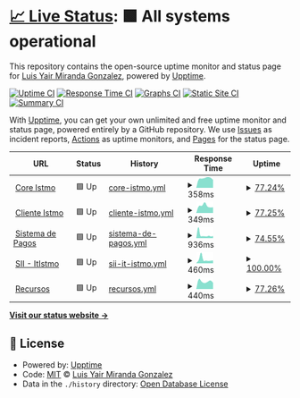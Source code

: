 # [📈 Live Status](https://ymiranda-web.github.io/istmo-status): <!--live status--> **🟩 All systems operational**

This repository contains the open-source uptime monitor and status page for [Luis Yair Miranda Gonzalez](http://yairmiranda.com), powered by [Upptime](https://github.com/upptime/upptime).

[![Uptime CI](https://github.com/ymiranda-web/istmo-status/workflows/Uptime%20CI/badge.svg)](https://github.com/ymiranda-web/istmo-status/actions?query=workflow%3A%22Uptime+CI%22)
[![Response Time CI](https://github.com/ymiranda-web/istmo-status/workflows/Response%20Time%20CI/badge.svg)](https://github.com/ymiranda-web/istmo-status/actions?query=workflow%3A%22Response+Time+CI%22)
[![Graphs CI](https://github.com/ymiranda-web/istmo-status/workflows/Graphs%20CI/badge.svg)](https://github.com/ymiranda-web/istmo-status/actions?query=workflow%3A%22Graphs+CI%22)
[![Static Site CI](https://github.com/ymiranda-web/istmo-status/workflows/Static%20Site%20CI/badge.svg)](https://github.com/ymiranda-web/istmo-status/actions?query=workflow%3A%22Static+Site+CI%22)
[![Summary CI](https://github.com/ymiranda-web/istmo-status/workflows/Summary%20CI/badge.svg)](https://github.com/ymiranda-web/istmo-status/actions?query=workflow%3A%22Summary+CI%22)

With [Upptime](https://upptime.js.org), you can get your own unlimited and free uptime monitor and status page, powered entirely by a GitHub repository. We use [Issues](https://github.com/ymiranda-web/istmo-status/issues) as incident reports, [Actions](https://github.com/ymiranda-web/istmo-status/actions) as uptime monitors, and [Pages](https://ymiranda-web.github.io/istmo-status) for the status page.

<!--start: status pages-->
<!-- This summary is generated by Upptime (https://github.com/upptime/upptime) -->
<!-- Do not edit this manually, your changes will be overwritten -->
<!-- prettier-ignore -->
| URL | Status | History | Response Time | Uptime |
| --- | ------ | ------- | ------------- | ------ |
| <img alt="" src="https://icons.duckduckgo.com/ip3/wolf.istmo.tecnm.mx.ico" height="13"> [Core Istmo](https://wolf.istmo.tecnm.mx) | 🟩 Up | [core-istmo.yml](https://github.com/ymiranda-web/istmo-status/commits/HEAD/history/core-istmo.yml) | <details><summary><img alt="Response time graph" src="./graphs/core-istmo/response-time-week.png" height="20"> 358ms</summary><br><a href="https://ymiranda-web.github.io/istmo-status/history/core-istmo"><img alt="Response time 351" src="https://img.shields.io/endpoint?url=https%3A%2F%2Fraw.githubusercontent.com%2Fymiranda-web%2Fistmo-status%2FHEAD%2Fapi%2Fcore-istmo%2Fresponse-time.json"></a><br><a href="https://ymiranda-web.github.io/istmo-status/history/core-istmo"><img alt="24-hour response time 246" src="https://img.shields.io/endpoint?url=https%3A%2F%2Fraw.githubusercontent.com%2Fymiranda-web%2Fistmo-status%2FHEAD%2Fapi%2Fcore-istmo%2Fresponse-time-day.json"></a><br><a href="https://ymiranda-web.github.io/istmo-status/history/core-istmo"><img alt="7-day response time 358" src="https://img.shields.io/endpoint?url=https%3A%2F%2Fraw.githubusercontent.com%2Fymiranda-web%2Fistmo-status%2FHEAD%2Fapi%2Fcore-istmo%2Fresponse-time-week.json"></a><br><a href="https://ymiranda-web.github.io/istmo-status/history/core-istmo"><img alt="30-day response time 345" src="https://img.shields.io/endpoint?url=https%3A%2F%2Fraw.githubusercontent.com%2Fymiranda-web%2Fistmo-status%2FHEAD%2Fapi%2Fcore-istmo%2Fresponse-time-month.json"></a><br><a href="https://ymiranda-web.github.io/istmo-status/history/core-istmo"><img alt="1-year response time 351" src="https://img.shields.io/endpoint?url=https%3A%2F%2Fraw.githubusercontent.com%2Fymiranda-web%2Fistmo-status%2FHEAD%2Fapi%2Fcore-istmo%2Fresponse-time-year.json"></a></details> | <details><summary><a href="https://ymiranda-web.github.io/istmo-status/history/core-istmo">77.24%</a></summary><a href="https://ymiranda-web.github.io/istmo-status/history/core-istmo"><img alt="All-time uptime 83.80%" src="https://img.shields.io/endpoint?url=https%3A%2F%2Fraw.githubusercontent.com%2Fymiranda-web%2Fistmo-status%2FHEAD%2Fapi%2Fcore-istmo%2Fuptime.json"></a><br><a href="https://ymiranda-web.github.io/istmo-status/history/core-istmo"><img alt="24-hour uptime 78.39%" src="https://img.shields.io/endpoint?url=https%3A%2F%2Fraw.githubusercontent.com%2Fymiranda-web%2Fistmo-status%2FHEAD%2Fapi%2Fcore-istmo%2Fuptime-day.json"></a><br><a href="https://ymiranda-web.github.io/istmo-status/history/core-istmo"><img alt="7-day uptime 77.24%" src="https://img.shields.io/endpoint?url=https%3A%2F%2Fraw.githubusercontent.com%2Fymiranda-web%2Fistmo-status%2FHEAD%2Fapi%2Fcore-istmo%2Fuptime-week.json"></a><br><a href="https://ymiranda-web.github.io/istmo-status/history/core-istmo"><img alt="30-day uptime 74.53%" src="https://img.shields.io/endpoint?url=https%3A%2F%2Fraw.githubusercontent.com%2Fymiranda-web%2Fistmo-status%2FHEAD%2Fapi%2Fcore-istmo%2Fuptime-month.json"></a><br><a href="https://ymiranda-web.github.io/istmo-status/history/core-istmo"><img alt="1-year uptime 83.80%" src="https://img.shields.io/endpoint?url=https%3A%2F%2Fraw.githubusercontent.com%2Fymiranda-web%2Fistmo-status%2FHEAD%2Fapi%2Fcore-istmo%2Fuptime-year.json"></a></details>
| <img alt="" src="https://icons.duckduckgo.com/ip3/sit.istmo.tecnm.mx.ico" height="13"> [Cliente Istmo](https://sit.istmo.tecnm.mx) | 🟩 Up | [cliente-istmo.yml](https://github.com/ymiranda-web/istmo-status/commits/HEAD/history/cliente-istmo.yml) | <details><summary><img alt="Response time graph" src="./graphs/cliente-istmo/response-time-week.png" height="20"> 349ms</summary><br><a href="https://ymiranda-web.github.io/istmo-status/history/cliente-istmo"><img alt="Response time 305" src="https://img.shields.io/endpoint?url=https%3A%2F%2Fraw.githubusercontent.com%2Fymiranda-web%2Fistmo-status%2FHEAD%2Fapi%2Fcliente-istmo%2Fresponse-time.json"></a><br><a href="https://ymiranda-web.github.io/istmo-status/history/cliente-istmo"><img alt="24-hour response time 208" src="https://img.shields.io/endpoint?url=https%3A%2F%2Fraw.githubusercontent.com%2Fymiranda-web%2Fistmo-status%2FHEAD%2Fapi%2Fcliente-istmo%2Fresponse-time-day.json"></a><br><a href="https://ymiranda-web.github.io/istmo-status/history/cliente-istmo"><img alt="7-day response time 349" src="https://img.shields.io/endpoint?url=https%3A%2F%2Fraw.githubusercontent.com%2Fymiranda-web%2Fistmo-status%2FHEAD%2Fapi%2Fcliente-istmo%2Fresponse-time-week.json"></a><br><a href="https://ymiranda-web.github.io/istmo-status/history/cliente-istmo"><img alt="30-day response time 321" src="https://img.shields.io/endpoint?url=https%3A%2F%2Fraw.githubusercontent.com%2Fymiranda-web%2Fistmo-status%2FHEAD%2Fapi%2Fcliente-istmo%2Fresponse-time-month.json"></a><br><a href="https://ymiranda-web.github.io/istmo-status/history/cliente-istmo"><img alt="1-year response time 305" src="https://img.shields.io/endpoint?url=https%3A%2F%2Fraw.githubusercontent.com%2Fymiranda-web%2Fistmo-status%2FHEAD%2Fapi%2Fcliente-istmo%2Fresponse-time-year.json"></a></details> | <details><summary><a href="https://ymiranda-web.github.io/istmo-status/history/cliente-istmo">77.25%</a></summary><a href="https://ymiranda-web.github.io/istmo-status/history/cliente-istmo"><img alt="All-time uptime 86.67%" src="https://img.shields.io/endpoint?url=https%3A%2F%2Fraw.githubusercontent.com%2Fymiranda-web%2Fistmo-status%2FHEAD%2Fapi%2Fcliente-istmo%2Fuptime.json"></a><br><a href="https://ymiranda-web.github.io/istmo-status/history/cliente-istmo"><img alt="24-hour uptime 78.42%" src="https://img.shields.io/endpoint?url=https%3A%2F%2Fraw.githubusercontent.com%2Fymiranda-web%2Fistmo-status%2FHEAD%2Fapi%2Fcliente-istmo%2Fuptime-day.json"></a><br><a href="https://ymiranda-web.github.io/istmo-status/history/cliente-istmo"><img alt="7-day uptime 77.25%" src="https://img.shields.io/endpoint?url=https%3A%2F%2Fraw.githubusercontent.com%2Fymiranda-web%2Fistmo-status%2FHEAD%2Fapi%2Fcliente-istmo%2Fuptime-week.json"></a><br><a href="https://ymiranda-web.github.io/istmo-status/history/cliente-istmo"><img alt="30-day uptime 74.54%" src="https://img.shields.io/endpoint?url=https%3A%2F%2Fraw.githubusercontent.com%2Fymiranda-web%2Fistmo-status%2FHEAD%2Fapi%2Fcliente-istmo%2Fuptime-month.json"></a><br><a href="https://ymiranda-web.github.io/istmo-status/history/cliente-istmo"><img alt="1-year uptime 86.67%" src="https://img.shields.io/endpoint?url=https%3A%2F%2Fraw.githubusercontent.com%2Fymiranda-web%2Fistmo-status%2FHEAD%2Fapi%2Fcliente-istmo%2Fuptime-year.json"></a></details>
| <img alt="" src="https://icons.duckduckgo.com/ip3/pagos.itistmo.edu.mx.ico" height="13"> [Sistema de Pagos](https://pagos.itistmo.edu.mx) | 🟩 Up | [sistema-de-pagos.yml](https://github.com/ymiranda-web/istmo-status/commits/HEAD/history/sistema-de-pagos.yml) | <details><summary><img alt="Response time graph" src="./graphs/sistema-de-pagos/response-time-week.png" height="20"> 936ms</summary><br><a href="https://ymiranda-web.github.io/istmo-status/history/sistema-de-pagos"><img alt="Response time 854" src="https://img.shields.io/endpoint?url=https%3A%2F%2Fraw.githubusercontent.com%2Fymiranda-web%2Fistmo-status%2FHEAD%2Fapi%2Fsistema-de-pagos%2Fresponse-time.json"></a><br><a href="https://ymiranda-web.github.io/istmo-status/history/sistema-de-pagos"><img alt="24-hour response time 636" src="https://img.shields.io/endpoint?url=https%3A%2F%2Fraw.githubusercontent.com%2Fymiranda-web%2Fistmo-status%2FHEAD%2Fapi%2Fsistema-de-pagos%2Fresponse-time-day.json"></a><br><a href="https://ymiranda-web.github.io/istmo-status/history/sistema-de-pagos"><img alt="7-day response time 936" src="https://img.shields.io/endpoint?url=https%3A%2F%2Fraw.githubusercontent.com%2Fymiranda-web%2Fistmo-status%2FHEAD%2Fapi%2Fsistema-de-pagos%2Fresponse-time-week.json"></a><br><a href="https://ymiranda-web.github.io/istmo-status/history/sistema-de-pagos"><img alt="30-day response time 1999" src="https://img.shields.io/endpoint?url=https%3A%2F%2Fraw.githubusercontent.com%2Fymiranda-web%2Fistmo-status%2FHEAD%2Fapi%2Fsistema-de-pagos%2Fresponse-time-month.json"></a><br><a href="https://ymiranda-web.github.io/istmo-status/history/sistema-de-pagos"><img alt="1-year response time 854" src="https://img.shields.io/endpoint?url=https%3A%2F%2Fraw.githubusercontent.com%2Fymiranda-web%2Fistmo-status%2FHEAD%2Fapi%2Fsistema-de-pagos%2Fresponse-time-year.json"></a></details> | <details><summary><a href="https://ymiranda-web.github.io/istmo-status/history/sistema-de-pagos">74.55%</a></summary><a href="https://ymiranda-web.github.io/istmo-status/history/sistema-de-pagos"><img alt="All-time uptime 93.31%" src="https://img.shields.io/endpoint?url=https%3A%2F%2Fraw.githubusercontent.com%2Fymiranda-web%2Fistmo-status%2FHEAD%2Fapi%2Fsistema-de-pagos%2Fuptime.json"></a><br><a href="https://ymiranda-web.github.io/istmo-status/history/sistema-de-pagos"><img alt="24-hour uptime 100.00%" src="https://img.shields.io/endpoint?url=https%3A%2F%2Fraw.githubusercontent.com%2Fymiranda-web%2Fistmo-status%2FHEAD%2Fapi%2Fsistema-de-pagos%2Fuptime-day.json"></a><br><a href="https://ymiranda-web.github.io/istmo-status/history/sistema-de-pagos"><img alt="7-day uptime 74.55%" src="https://img.shields.io/endpoint?url=https%3A%2F%2Fraw.githubusercontent.com%2Fymiranda-web%2Fistmo-status%2FHEAD%2Fapi%2Fsistema-de-pagos%2Fuptime-week.json"></a><br><a href="https://ymiranda-web.github.io/istmo-status/history/sistema-de-pagos"><img alt="30-day uptime 47.27%" src="https://img.shields.io/endpoint?url=https%3A%2F%2Fraw.githubusercontent.com%2Fymiranda-web%2Fistmo-status%2FHEAD%2Fapi%2Fsistema-de-pagos%2Fuptime-month.json"></a><br><a href="https://ymiranda-web.github.io/istmo-status/history/sistema-de-pagos"><img alt="1-year uptime 93.31%" src="https://img.shields.io/endpoint?url=https%3A%2F%2Fraw.githubusercontent.com%2Fymiranda-web%2Fistmo-status%2FHEAD%2Fapi%2Fsistema-de-pagos%2Fuptime-year.json"></a></details>
| <img alt="" src="https://icons.duckduckgo.com/ip3/sii.itistmo.edu.mx.ico" height="13"> [SII - ItIstmo](https://sii.itistmo.edu.mx) | 🟩 Up | [sii-it-istmo.yml](https://github.com/ymiranda-web/istmo-status/commits/HEAD/history/sii-it-istmo.yml) | <details><summary><img alt="Response time graph" src="./graphs/sii-it-istmo/response-time-week.png" height="20"> 460ms</summary><br><a href="https://ymiranda-web.github.io/istmo-status/history/sii-it-istmo"><img alt="Response time 495" src="https://img.shields.io/endpoint?url=https%3A%2F%2Fraw.githubusercontent.com%2Fymiranda-web%2Fistmo-status%2FHEAD%2Fapi%2Fsii-it-istmo%2Fresponse-time.json"></a><br><a href="https://ymiranda-web.github.io/istmo-status/history/sii-it-istmo"><img alt="24-hour response time 343" src="https://img.shields.io/endpoint?url=https%3A%2F%2Fraw.githubusercontent.com%2Fymiranda-web%2Fistmo-status%2FHEAD%2Fapi%2Fsii-it-istmo%2Fresponse-time-day.json"></a><br><a href="https://ymiranda-web.github.io/istmo-status/history/sii-it-istmo"><img alt="7-day response time 460" src="https://img.shields.io/endpoint?url=https%3A%2F%2Fraw.githubusercontent.com%2Fymiranda-web%2Fistmo-status%2FHEAD%2Fapi%2Fsii-it-istmo%2Fresponse-time-week.json"></a><br><a href="https://ymiranda-web.github.io/istmo-status/history/sii-it-istmo"><img alt="30-day response time 391" src="https://img.shields.io/endpoint?url=https%3A%2F%2Fraw.githubusercontent.com%2Fymiranda-web%2Fistmo-status%2FHEAD%2Fapi%2Fsii-it-istmo%2Fresponse-time-month.json"></a><br><a href="https://ymiranda-web.github.io/istmo-status/history/sii-it-istmo"><img alt="1-year response time 495" src="https://img.shields.io/endpoint?url=https%3A%2F%2Fraw.githubusercontent.com%2Fymiranda-web%2Fistmo-status%2FHEAD%2Fapi%2Fsii-it-istmo%2Fresponse-time-year.json"></a></details> | <details><summary><a href="https://ymiranda-web.github.io/istmo-status/history/sii-it-istmo">100.00%</a></summary><a href="https://ymiranda-web.github.io/istmo-status/history/sii-it-istmo"><img alt="All-time uptime 96.42%" src="https://img.shields.io/endpoint?url=https%3A%2F%2Fraw.githubusercontent.com%2Fymiranda-web%2Fistmo-status%2FHEAD%2Fapi%2Fsii-it-istmo%2Fuptime.json"></a><br><a href="https://ymiranda-web.github.io/istmo-status/history/sii-it-istmo"><img alt="24-hour uptime 100.00%" src="https://img.shields.io/endpoint?url=https%3A%2F%2Fraw.githubusercontent.com%2Fymiranda-web%2Fistmo-status%2FHEAD%2Fapi%2Fsii-it-istmo%2Fuptime-day.json"></a><br><a href="https://ymiranda-web.github.io/istmo-status/history/sii-it-istmo"><img alt="7-day uptime 100.00%" src="https://img.shields.io/endpoint?url=https%3A%2F%2Fraw.githubusercontent.com%2Fymiranda-web%2Fistmo-status%2FHEAD%2Fapi%2Fsii-it-istmo%2Fuptime-week.json"></a><br><a href="https://ymiranda-web.github.io/istmo-status/history/sii-it-istmo"><img alt="30-day uptime 84.62%" src="https://img.shields.io/endpoint?url=https%3A%2F%2Fraw.githubusercontent.com%2Fymiranda-web%2Fistmo-status%2FHEAD%2Fapi%2Fsii-it-istmo%2Fuptime-month.json"></a><br><a href="https://ymiranda-web.github.io/istmo-status/history/sii-it-istmo"><img alt="1-year uptime 96.42%" src="https://img.shields.io/endpoint?url=https%3A%2F%2Fraw.githubusercontent.com%2Fymiranda-web%2Fistmo-status%2FHEAD%2Fapi%2Fsii-it-istmo%2Fuptime-year.json"></a></details>
| <img alt="" src="https://icons.duckduckgo.com/ip3/recursos.wolf.istmo.tecnm.mx.ico" height="13"> [Recursos](https://recursos.wolf.istmo.tecnm.mx) | 🟩 Up | [recursos.yml](https://github.com/ymiranda-web/istmo-status/commits/HEAD/history/recursos.yml) | <details><summary><img alt="Response time graph" src="./graphs/recursos/response-time-week.png" height="20"> 440ms</summary><br><a href="https://ymiranda-web.github.io/istmo-status/history/recursos"><img alt="Response time 437" src="https://img.shields.io/endpoint?url=https%3A%2F%2Fraw.githubusercontent.com%2Fymiranda-web%2Fistmo-status%2FHEAD%2Fapi%2Frecursos%2Fresponse-time.json"></a><br><a href="https://ymiranda-web.github.io/istmo-status/history/recursos"><img alt="24-hour response time 304" src="https://img.shields.io/endpoint?url=https%3A%2F%2Fraw.githubusercontent.com%2Fymiranda-web%2Fistmo-status%2FHEAD%2Fapi%2Frecursos%2Fresponse-time-day.json"></a><br><a href="https://ymiranda-web.github.io/istmo-status/history/recursos"><img alt="7-day response time 440" src="https://img.shields.io/endpoint?url=https%3A%2F%2Fraw.githubusercontent.com%2Fymiranda-web%2Fistmo-status%2FHEAD%2Fapi%2Frecursos%2Fresponse-time-week.json"></a><br><a href="https://ymiranda-web.github.io/istmo-status/history/recursos"><img alt="30-day response time 444" src="https://img.shields.io/endpoint?url=https%3A%2F%2Fraw.githubusercontent.com%2Fymiranda-web%2Fistmo-status%2FHEAD%2Fapi%2Frecursos%2Fresponse-time-month.json"></a><br><a href="https://ymiranda-web.github.io/istmo-status/history/recursos"><img alt="1-year response time 437" src="https://img.shields.io/endpoint?url=https%3A%2F%2Fraw.githubusercontent.com%2Fymiranda-web%2Fistmo-status%2FHEAD%2Fapi%2Frecursos%2Fresponse-time-year.json"></a></details> | <details><summary><a href="https://ymiranda-web.github.io/istmo-status/history/recursos">77.26%</a></summary><a href="https://ymiranda-web.github.io/istmo-status/history/recursos"><img alt="All-time uptime 86.69%" src="https://img.shields.io/endpoint?url=https%3A%2F%2Fraw.githubusercontent.com%2Fymiranda-web%2Fistmo-status%2FHEAD%2Fapi%2Frecursos%2Fuptime.json"></a><br><a href="https://ymiranda-web.github.io/istmo-status/history/recursos"><img alt="24-hour uptime 78.46%" src="https://img.shields.io/endpoint?url=https%3A%2F%2Fraw.githubusercontent.com%2Fymiranda-web%2Fistmo-status%2FHEAD%2Fapi%2Frecursos%2Fuptime-day.json"></a><br><a href="https://ymiranda-web.github.io/istmo-status/history/recursos"><img alt="7-day uptime 77.26%" src="https://img.shields.io/endpoint?url=https%3A%2F%2Fraw.githubusercontent.com%2Fymiranda-web%2Fistmo-status%2FHEAD%2Fapi%2Frecursos%2Fuptime-week.json"></a><br><a href="https://ymiranda-web.github.io/istmo-status/history/recursos"><img alt="30-day uptime 74.54%" src="https://img.shields.io/endpoint?url=https%3A%2F%2Fraw.githubusercontent.com%2Fymiranda-web%2Fistmo-status%2FHEAD%2Fapi%2Frecursos%2Fuptime-month.json"></a><br><a href="https://ymiranda-web.github.io/istmo-status/history/recursos"><img alt="1-year uptime 86.69%" src="https://img.shields.io/endpoint?url=https%3A%2F%2Fraw.githubusercontent.com%2Fymiranda-web%2Fistmo-status%2FHEAD%2Fapi%2Frecursos%2Fuptime-year.json"></a></details>

<!--end: status pages-->

[**Visit our status website →**](https://ymiranda-web.github.io/istmo-status)

## 📄 License

- Powered by: [Upptime](https://github.com/upptime/upptime)
- Code: [MIT](./LICENSE) © [Luis Yair Miranda Gonzalez](http://yairmiranda.com)
- Data in the `./history` directory: [Open Database License](https://opendatacommons.org/licenses/odbl/1-0/)
